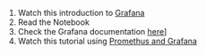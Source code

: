 1. Watch this introduction to [Grafana](https://www.youtube.com/watch?v=lILY8eSspEo)
2. Read the Notebook
3. Check the Grafana documentation [here](https://docs.grafana.org/)]
4. Watch this tutorial using [Promethus and Grafana](https://www.youtube.com/watch?v=7gW5pSM6dlU)